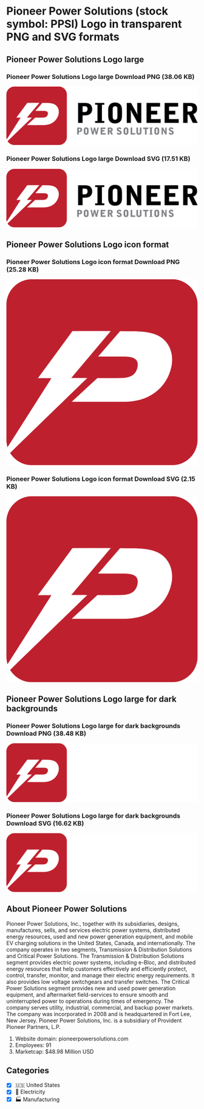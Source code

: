# Pioneer Power Solutions (stock symbol: PPSI) Logo in transparent PNG and SVG formats

## Pioneer Power Solutions Logo large

### Pioneer Power Solutions Logo large Download PNG (38.06 KB)

![Pioneer Power Solutions Logo large Download PNG (38.06 KB)](/img/orig/PPSI_BIG-ebdead38.png)

### Pioneer Power Solutions Logo large Download SVG (17.51 KB)

![Pioneer Power Solutions Logo large Download SVG (17.51 KB)](/img/orig/PPSI_BIG-00c1c66d.svg)

## Pioneer Power Solutions Logo icon format

### Pioneer Power Solutions Logo icon format Download PNG (25.28 KB)

![Pioneer Power Solutions Logo icon format Download PNG (25.28 KB)](/img/orig/PPSI-fa947b07.png)

### Pioneer Power Solutions Logo icon format Download SVG (2.15 KB)

![Pioneer Power Solutions Logo icon format Download SVG (2.15 KB)](/img/orig/PPSI-ebaf5e0b.svg)

## Pioneer Power Solutions Logo large for dark backgrounds

### Pioneer Power Solutions Logo large for dark backgrounds Download PNG (38.48 KB)

![Pioneer Power Solutions Logo large for dark backgrounds Download PNG (38.48 KB)](/img/orig/PPSI_BIG.D-b4cf6cd4.png)

### Pioneer Power Solutions Logo large for dark backgrounds Download SVG (16.62 KB)

![Pioneer Power Solutions Logo large for dark backgrounds Download SVG (16.62 KB)](/img/orig/PPSI_BIG.D-d4de44c5.svg)

## About Pioneer Power Solutions

Pioneer Power Solutions, Inc., together with its subsidiaries, designs, manufactures, sells, and services electric power systems, distributed energy resources, used and new power generation equipment, and mobile EV charging solutions in the United States, Canada, and internationally. The company operates in two segments, Transmission & Distribution Solutions and Critical Power Solutions. The Transmission & Distribution Solutions segment provides electric power systems, including e-Bloc, and distributed energy resources that help customers effectively and efficiently protect, control, transfer, monitor, and manage their electric energy requirements. It also provides low voltage switchgears and transfer switches. The Critical Power Solutions segment provides new and used power generation equipment, and aftermarket field-services to ensure smooth and uninterrupted power to operations during times of emergency. The company serves utility, industrial, commercial, and backup power markets. The company was incorporated in 2008 and is headquartered in Fort Lee, New Jersey. Pioneer Power Solutions, Inc. is a subsidiary of Provident Pioneer Partners, L.P.

1. Website domain: pioneerpowersolutions.com
2. Employees: 91
3. Marketcap: $48.98 Million USD


## Categories
- [x] 🇺🇸 United States
- [x] 🔋 Electricity
- [x] 🏭 Manufacturing
